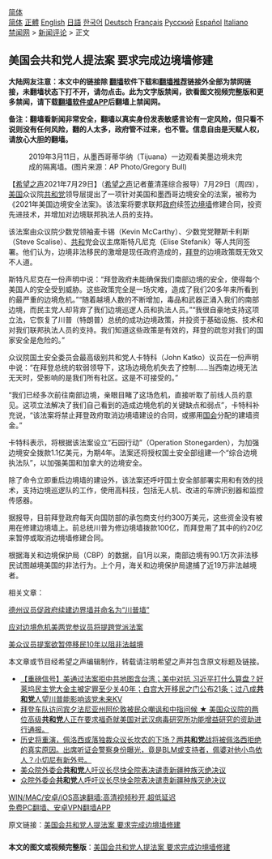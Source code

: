  <!-- 面包屑导航 --> <div class="breadcrumb"><!-- GTranslate: https://gtranslate.io/ -->  <div class="switcher notranslate">  <div class="selected">  <a href="#" onclick="return false;"> 简体</a>  </div>  <div class="option">  <a href="https://www.bannedbook.org" onclick="doGTranslate('zh-CN|zh-CN');jQuery('div.switcher div.selected a').html(jQuery(this).html());return false;" title="简体中文" class="nturl selected"> 简体</a>  <a href="https://www.bannedbook.org/zh-tw/" onclick="doGTranslate('zh-CN|zh-TW');jQuery('div.switcher div.selected a').html(jQuery(this).html());return false;" title="繁體中文" class="nturl"> 正體</a>  <a href="https://www.bannedbook.org/en/" onclick="doGTranslate('zh-CN|en');jQuery('div.switcher div.selected a').html(jQuery(this).html());return false;" title="English" class="nturl"> English</a>  <a href="https://www.bannedbook.org/ja/" onclick="doGTranslate('zh-CN|ja');jQuery('div.switcher div.selected a').html(jQuery(this).html());return false;" title="日本語" class="nturl"> 日語</a>  <a href="https://www.bannedbook.org/ko/" onclick="doGTranslate('zh-CN|ko');jQuery('div.switcher div.selected a').html(jQuery(this).html());return false;" title="한국어" class="nturl"> 한국어</a>  <a href="https://www.bannedbook.org/de/" onclick="doGTranslate('zh-CN|de');jQuery('div.switcher div.selected a').html(jQuery(this).html());return false;" title="Deutsch" class="nturl"> Deutsch</a>  <a href="https://www.bannedbook.org/fr/" onclick="doGTranslate('zh-CN|fr');jQuery('div.switcher div.selected a').html(jQuery(this).html());return false;" title="Français" class="nturl"> Français</a>  <a href="https://www.bannedbook.org/ru/" onclick="doGTranslate('zh-CN|ru');jQuery('div.switcher div.selected a').html(jQuery(this).html());return false;" title="Русский" class="nturl"> Русский</a>  <a href="https://www.bannedbook.org/es/" onclick="doGTranslate('zh-CN|es');jQuery('div.switcher div.selected a').html(jQuery(this).html());return false;" title="Español" class="nturl"> Español</a>  <a href="https://www.bannedbook.org/it/" onclick="doGTranslate('zh-CN|it');jQuery('div.switcher div.selected a').html(jQuery(this).html());return false;" title="Italiano" class="nturl"> Italiano</a>  </div>  </div>      <div class='breadcrumb-sub'><!-- Breadcrumb NavXT 6.3.0 --> <a href="https://www.bannedbook.org/" class="home">禁闻网</a> &gt; <a href="https://www.bannedbook.org/bnews/comments/" class="category">新闻评论</a> &gt; 正文</div></div><h2>美国会共和党人提法案 要求完成边境墙修建</h2> <p class="notice"><b>大陆网友注意：本文中的链接除 <a href="https://github.com/bannedbook/fanqiang" >翻墙</a>软件下载和<a href="https://github.com/killgcd/justmysocks/blob/master/README.md">翻墙推荐</a>链接外全部为禁网链接，未翻墙状态下打不开，请勿点击。此为文字版禁闻，欲看图文视频完整版和更多禁闻，请下载<a href="https://github.com/bannedbook/fanqiang">翻墙软件或APP</a>后翻墙上禁闻网。</p><p>备注：翻墙看新闻非常安全，翻墙以真实身份发表敏感言论有一定风险，但只看不说则没有任何风险，翻的人太多，政府管不过来，也不管。信息自由是天赋人权，请放心大胆的翻墙。</b></p>  <div class="entry"> <figure><figcaption>2019年3月11日，从墨西哥蒂华纳（Tijuana）一边观看美墨边境未完成的隔离墙。(图片来源：AP Photo/Gregory Bull)</figcaption></figure> <p>【<span class='wp_keywordlink_affiliate'><a href="https://www.soundofhope.org" title="希望之声" target="_blank">希望之声</a></span>2021年7月29日】（<a href="https://www.bannedbook.org/bnews/tag/%e5%b8%8c%e6%9c%9b%e4%b9%8b%e5%a3%b0/" class="st_tag internal_tag" rel="tag" title="标签 希望之声 下的日志">希望之声</a>记者董清莲综合报导）7月29日（周四），<a href="https://www.bannedbook.org/bnews/tag/%e7%be%8e%e5%9b%bd/" class="st_tag internal_tag" rel="tag" title="标签 美国 下的日志">美国</a>众议院<a href="https://www.bannedbook.org/bnews/tag/%e5%85%b1%e5%92%8c%e5%85%9a/" class="st_tag internal_tag" rel="tag" title="标签 共和党 下的日志">共和党</a>领导层提出了一项针对美国和墨西哥边境安全的法案，被称为《2021年美国边境安全法案》。该法案将要求联邦<a href="https://www.bannedbook.org/bnews/tag/%e6%94%bf%e5%ba%9c/" class="st_tag internal_tag" rel="tag" title="标签 政府 下的日志">政府</a>续签<a href="https://www.bannedbook.org/bnews/tag/%E8%BE%B9%E5%A2%83%E5%A2%99/" class="st_tag internal_tag" rel="tag" title="标签 边境墙 下的日志">边境墙</a>修建合同，投资先进技术，并增加对边境联邦执法人员的支持。</p> <p>该法案由众议院少数党领袖麦卡锡（Kevin McCarthy）、少数党党鞭斯卡利斯（Steve Scalise）、<a href="https://www.bannedbook.org/bnews/tag/%E5%85%B1%E5%92%8C/" class="st_tag internal_tag" rel="tag" title="标签 共和 下的日志">共和</a>党会议主席斯特凡尼克（Elise Stefanik）等人共同签署。他们认为，边境非法移民的激增是现任政府造成的，<a href="https://www.bannedbook.org/bnews/tag/%e6%8b%9c%e7%99%bb/" class="st_tag internal_tag" rel="tag" title="标签 拜登 下的日志">拜登</a>的边境政策既无效又不人道。</p> <p>斯特凡尼克在一份声明中说：“拜登政府未能确保我们南部边境的安全，使得每个美国人的安全受到威胁。这些政策完全是一场灾难，造成了我们20多年来所看到的最严重的边境危机。”“随着越境人数的不断增加，毒品和武器正涌入我们的南部边境，而民主党人却背弃了我们边境巡逻人员和执法人员。”“我很自豪地支持这项立法，它恢复了川普（特朗普）总统的成功边境政策，并投资于基础设施、技术和对我们联邦执法人员的支持。我们知道这些政策是有效的，拜登的疏忽对我们的国家安全是危险的。”</p> <p>众议院国土安全委员会最高级别共和党人卡特科（John Katko）议员在一份声明中说：“在拜登总统的软弱领导下，这场边境危机失去了控制……当西南边境无法无天时，受影响的是我们所有社区。这是不可接受的。”</p>  <p>“我们已经多次前往南部边境，亲眼目睹了这场危机，直接听取了前线人员的意见。这项立法解决了我们自己看到的造成边境危机的关键缺点和弱点”，卡特科补充说，“该法案将禁止拜登政府取消边境墙建设的合同，或挪用<a href="https://www.bannedbook.org/bnews/tag/%e5%9b%bd%e4%bc%9a/" class="st_tag internal_tag" rel="tag" title="标签 国会 下的日志">国会</a>分配的建墙资金。”</p> <p>卡特科表示，将根据该法案设立“石园行动”（Operation Stonegarden），为加强边境安全拨款1.1亿美元，为期4年。法案还将授权国土安全部组建一个“综合边境执法队”，以加强美国和加拿大的边境安全。</p> <p>除了命令立即重启边境墙的建设外，该法案还呼吁国土安全部部署实用和有效的技术，支持边境巡逻队的工作，使用高科技，包括无人机、改进的车牌识别器和监控传感器。</p> <p>据报导，目前拜登政府每天向国防部的承包商支付约300万美元，这些资金没有被用在修建边境墙上。前总统川普为修边境墙拨款100亿，而拜登用了其中的约20亿来暂停或取消边境墙修建合同。</p>  <p>根据海关和边境保护局（CBP）的数据，自1月以来，南部边境有90.1万次非法移民试图越境美国的非法行为。上个月，海关和边境保护局逮捕了近19万非法越境者。</p> <p>相关文章：</p> <p><a data-ctorig="https://www.soundofhope.org/post/481559?lang=b5" data-cturl="https://www.google.com/url?client=internal-element-cse&amp;cx=007749283119516952101:0iwnfnkwnek&amp;q=https://www.soundofhope.org/post/481559%3Flang%3Db5&amp;sa=U&amp;ved=2ahUKEwjU6_KTwYnyAhWQ4J4KHXp2BJs4FBAWMAZ6BAgDEAI&amp;usg=AOvVaw2lSvtlA8iBXGD54ro1wmsm" href="https://www.soundofhope.org/post/481559?lang=b5" target="_blank">德州议员促政府续建边界墙并命名为“川普墙”</a></p> <p><a data-ctorig="https://www.soundofhope.org/post/497780" data-cturl="https://www.google.com/url?client=internal-element-cse&amp;cx=007749283119516952101:0iwnfnkwnek&amp;q=https://www.soundofhope.org/post/497780&amp;sa=U&amp;ved=2ahUKEwjWlODfwInyAhWC_p4KHc31CmoQFjACegQICBAC&amp;usg=AOvVaw2yGRw-F9YDA0ln24zASe60" href="https://www.soundofhope.org/post/497780" target="_blank">应对边境危机美两党参议员将提跨党派法案</a></p>  <p><a data-ctorig="https://www.soundofhope.org/post/529232" data-cturl="https://www.google.com/url?client=internal-element-cse&amp;cx=007749283119516952101:0iwnfnkwnek&amp;q=https://www.soundofhope.org/post/529232&amp;sa=U&amp;ved=2ahUKEwi3m5H6wInyAhWO_J4KHXF-C7A4ChAWMAV6BAgAEAI&amp;usg=AOvVaw3X9J3WUTy7E3q7Ot9nSes6" href="https://www.soundofhope.org/post/529232" target="_blank">美众议员提案欲暂停移民10年以阻非法越境</a></p> <p>本文章或节目经希望之声编辑制作，转载请注明希望之声并包含原文标题及链接。 </p> <ul class='op-related-articles' title='相关阅读'> <li><a href='https://www.bannedbook.org/bnews/bannedvideo/20210730/1596703.html' target='_blank'>【重磅信号】美通过法案拒中共地图含台湾；美中对抗 习近平打什么算盘？好莱坞民主党大金主被定罪至少关40年；白宫大开移民之门公布21条；过八成<b>共和党</b>人望川普能影响该党未来KV</a></li> <li><a href='https://www.bannedbook.org/bnews/bannedvideo/20210730/1596702.html' target='_blank'>拜登车队访问宾夕法尼亚州阿伦敦被民众嘲讽和中指问候 ★ 美国众议院的两位高级<b>共和党</b>人正在要求福奇就美国对武汉病毒研究所功能增益研究的资助进行通报。</a></li> <li><a href='https://www.bannedbook.org/bnews/bannedvideo/20210729/1596489.html' target='_blank'>历史将重演，佩洛西或落独裁众议长坎农的下场？两<b>共和党</b>战将被佩洛西拒绝的真实原因。出席听证会警察身份曝光，竟是BLM或支持者，佩婆对他小鸟依人？小切尼有新外号。</a></li> <li><a href='https://www.bannedbook.org/bnews/comments/20210729/1596247.html' target='_blank'>美众院外委会<b>共和党</b>人吁议长尽快全院表决谴责新疆种族灭绝决议</a></li> <li><a href='https://www.bannedbook.org/bnews/renquan/20210729/1596205.html' target='_blank'>众院外委会<b>共和党</b>人呼吁议长尽快全院表决谴责新疆种族灭绝决议</a></li> </ul> <p class="texttj"> <a href="https://github.com/bannedbook/fanqiang/wiki/V2ray%E6%9C%BA%E5%9C%BA" target="_blank">WIN/MAC/安卓/iOS高速翻墙:高清视频秒开,超低延迟</a><br/> <a href="https://github.com/bannedbook/fanqiang/wiki/%E7%A6%81%E9%97%BB%E7%BD%91%E5%AE%89%E5%8D%93%E7%BF%BB%E5%A2%99%E6%96%B0%E9%97%BBAPP" target="_blank">免费PC翻墙、安卓VPN翻墙APP</a></p><p>原文链接：<a class="src_link"  href="https://www.soundofhope.org/post/530546" target="_blank">美国会共和党人提法案 要求完成边境墙修建</a></p> <a name='sharetosocial'></a>  <div style="margin-bottom:5px;padding-bottom:5px;clear:both"> <div id="archive-pix-1" class="banner-ads"> <!-- AuctionX Display platform tag START --> <div id="26318x728x90x621x_ADSLOT2" clicktrack="%%CLICK_URL_ESC%%"></div> <!-- AuctionX Display platform tag END --> </div> <div id="archive-pix-2" class="banner-ads"> <!-- AuctionX Display platform tag START --> <div id="26315x300x250x621x_ADSLOT2" clicktrack="%%CLICK_URL_ESC%%"></div> <!-- AuctionX Display platform tag END --> </div> </div>  <div id="archive-pix-1" class="banner-ads"> <!-- AuctionX Display platform tag START --> <div id="26318x728x90x621x_ADSLOT3" clicktrack="%%CLICK_URL_ESC%%"></div> <!-- AuctionX Display platform tag END --> </div> <div><b>本文的图文或视频完整版</b>：<a href='https://www.bannedbook.org/bnews/comments/20210730/1596907.html'>美国会共和党人提法案 要求完成边境墙修建</a></div>  </div><!--END ENTRY--> 